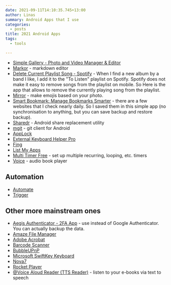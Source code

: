 ```yaml
---
date: 2021-09-11T14:10:35.745+13:00
author: Linas
summary: Android Apps that I use
categories:
  - posts
title: 2021 Android Apps
tags:
  - tools

---
```


* [Simple Gallery - Photo and Video Manager & Editor](https://play.google.com/store/apps/details?id=com.simplemobiletools.gallery)
* [Markor](https://play.google.com/store/apps/details?id=net.gsantner.markor) - markdown editor
* [Delete Current Playlist Song - Spotify](https://play.google.com/store/apps/details?id=net.virock.deletecurrentplaylistsong_spotify) - When I find a new album by a band I like, I add it to the "To Listen" playlist on Spotify. Spotify does not make it easy to remove songs from the playlist on mobile. So Here is the app that allows to remove the currently playing song from the playlist.
* [Mirror](https://play.google.com/store/apps/details?id=com.mirrorai.app) - make emojis based on your photo.
* [Smart Bookmark: Manage Bookmarks Smarter](https://play.google.com/store/apps/details?id=com.fangleness.smartbookmark) - there are a few websites that I check nearly daily. So I saved them in this simple app (no synchronisation to anything, but you can save backup and restore backup).
* [Sharedr](https://play.google.com/store/apps/details?id=com.rejh.sharedr) - Android share replacement utility
* [mgit](https://play.google.com/store/apps/details?id=com.manichord.mgit) - git client for Android
* [AppLock](https://play.google.com/store/apps/details?id=com.sp.protector.free)
* [External Keyboard Helper Pro](https://play.google.com/store/apps/details?id=com.apedroid.hwkeyboardhelper)
* [Fing](https://play.google.com/store/apps/details?id=com.overlook.android.fing)
* [List My Apps](https://play.google.com/store/apps/details?id=de.onyxbits.listmyapps)
* [Multi Timer Free](https://play.google.com/store/apps/details?id=org.catfantom.multitimerfree) - set up multiple recurring, looping, etc. timers
* [Voice](https://play.google.com/store/apps/details?id=de.ph1b.audiobook) - audio book player

## Automation
* [Automate](https://play.google.com/store/apps/details?id=com.llamalab.automate) 
* [Trigger](https://play.google.com/store/apps/details?id=com.jwsoft.nfcactionlauncher) 

## Other more mainstream ones
* [Aegis Authenticator - 2FA App](https://play.google.com/store/apps/details?id=com.beemdevelopment.aegis) - use instead of Google Authenticator. You can actually backup the data.
* [Amaze File Manager](https://play.google.com/store/apps/details?id=com.amaze.filemanager)
* [Adobe Acrobat](https://play.google.com/store/apps/details?id=com.adobe.reader) 
* [Barcode Scanner](https://play.google.com/store/apps/details?id=com.google.zxing.client.android) 
* [BubbleUPnP](https://play.google.com/store/apps/details?id=com.bubblesoft.android.bubbleupnp) 
* [Microsoft SwiftKey Keyboard](https://play.google.com/store/apps/details?id=com.touchtype.swiftkey) 
* [Nova7](https://play.google.com/store/apps/details?id=com.teslacoilsw.launcher) 
* [Rocket Player](https://play.google.com/store/apps/details?id=com.jrtstudio.AnotherMusicPlayer)
* [@Voice Aloud Reader (TTS Reader)](https://play.google.com/store/apps/details?id=com.hyperionics.avar&gl=US) - listen to your e-books via text to speech
